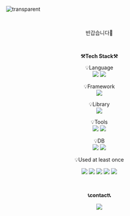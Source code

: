 ![transparent](https://capsule-render.vercel.app/api?type=transparent&fontColor=703ee5&text=Sunhee's%20GitHub&height=150&fontSize=60&fontAlign=50)

<br>


<p align="center">
반갑습니다👐<br>
</p>

<br>

<p align="center">
    <Strong>⚒️Tech Stack⚒️</Strong><br>
</p>

<p align="center" display="inline-block">
    💡Language <br>
    <img src="https://img.shields.io/badge/java-007396?style=for-the-badge&logo=java&logoColor=white">
    <img src="https://img.shields.io/badge/JSP-007396?style=for-the-badge&logo=jsp&logoColor=white">
</p>
<p align="center" display="inline-block">
    💡Framework <br>
    <img src="https://img.shields.io/badge/Spring-6DB33F?style=for-the-badge&logo=Spring&logoColor=white">
</p>
<p align="center" display="inline-block">
    💡Library <br>
    <img src="https://img.shields.io/badge/jquery-0769AD?style=for-the-badge&logo=jquery&logoColor=white">
</p>
<p align="center" display="inline-block">
    💡Tools <br>
    <img src="https://img.shields.io/badge/eclipseide-525C86?style=for-the-badge&logo=eclipseide&logoColor=white"> 
    <img src="https://img.shields.io/badge/visualstudiocode-007ACC?style=for-the-badge&logo=visualstudiocode&logoColor=white"> 
</p>
<p align="center" display="inline-block">
    💡DB <br>
    <img src="https://img.shields.io/badge/Oracle-F80000?style=for-the-badge&logo=oracle&logoColor=white">
    <img src="https://img.shields.io/badge/mysql-4479A1?style=for-the-badge&logo=mysql&logoColor=white">
</p>


<p align="center">
    💡Used at least once
</p>
<p align="center" display="inline-block">
  <img src="https://img.shields.io/badge/javascript-F7DF1E?style=for-the-badge&logo=javascript&logoColor=black">
  <img src="https://img.shields.io/badge/css-1572B6?style=for-the-badge&logo=css3&logoColor=white">
  <img src="https://img.shields.io/badge/html-E34F26?style=for-the-badge&logo=html5&logoColor=white">
  <img src="https://img.shields.io/badge/vue.js-4FC08D?style=for-the-badge&logo=vuedotjs&logoColor=white">
  <img src="https://img.shields.io/badge/Linux-FCC624?style=for-the-badge&logo=Linux&logoColor=white">
</p>

<br>
<p align="center">
    <Strong>📞contact📞</Strong><br>
</p>
<p align="center" display="inline-block">
    <a href="mailto:sunheedream@gmail.com"><img src="https://img.shields.io/badge/sunheedream@gmail.com-EA4335?style=for-the-badge&logo=gmail&logoColor=white"/></a>
    <p align="center"></p>
</p>

